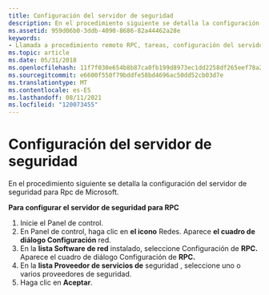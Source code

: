 ```yaml
---
title: Configuración del servidor de seguridad
description: En el procedimiento siguiente se detalla la configuración del servidor de seguridad para Rpc de Microsoft.
ms.assetid: 959d06b0-3ddb-4090-8686-82a44462a28e
keywords:
- Llamada a procedimiento remoto RPC, tareas, configuración del servidor de seguridad
ms.topic: article
ms.date: 05/31/2018
ms.openlocfilehash: 11f7f030e654b8b87ca0fb199d8973ec1dd2258df265eef78a24e3dcc7792005
ms.sourcegitcommit: e6600f550f79bddfe58bd4696ac50dd52cb03d7e
ms.translationtype: MT
ms.contentlocale: es-ES
ms.lasthandoff: 08/11/2021
ms.locfileid: "120073455"
---
```

# <a name="configuring-the-security-server"></a>Configuración del servidor de seguridad

En el procedimiento siguiente se detalla la configuración del servidor de seguridad para Rpc de Microsoft.

**Para configurar el servidor de seguridad para RPC**

1.  Inicie el Panel de control.
2.  En Panel de control, haga clic en **el icono** Redes. Aparece **el cuadro de diálogo Configuración** red.
3.  En la **lista Software de red** instalado, seleccione Configuración de **RPC.** Aparece el cuadro de diálogo Configuración de **RPC.**
4.  En la **lista Proveedor de servicios de** seguridad , seleccione uno o varios proveedores de seguridad.
5.  Haga clic en **Aceptar**.

 

 




